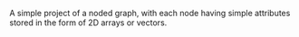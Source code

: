 A simple project of a noded graph, with each node having simple attributes stored in the form of 2D arrays or vectors.
